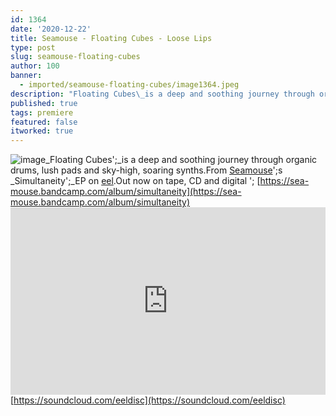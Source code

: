 ```yaml
---
id: 1364
date: '2020-12-22'
title: Seamouse - Floating Cubes - Loose Lips
type: post
slug: seamouse-floating-cubes
author: 100
banner:
  - imported/seamouse-floating-cubes/image1364.jpeg
description: "Floating Cubes\_is a deep and soothing journey through organic drums, lush pads and sky-high, soaring synths. From Seamouse's Simultaneity\_EP on eel. Out now on tape, CD and digital – https://sea-mouse.bandcamp.com/album/simultaneity https://soundcloud.com/eeldisc [...]Read More..."
published: true
tags: premiere
featured: false
itworked: true
---
```

![image](../imported/seamouse-floating-cubes/image1364.jpeg)_Floating Cubes';_is a deep and soothing journey through organic drums, lush pads and sky-high, soaring synths.From [Seamouse](https://sea-mouse.bandcamp.com/)';s _Simultaneity';_EP on [eel](https://eeldisc.bandcamp.com).Out now on tape, CD and digital '; [https://sea-mouse.bandcamp.com/album/simultaneity](https://sea-mouse.bandcamp.com/album/simultaneity)<iframe width='100%' height='300' scrolling='no' frameborder='no' allow='autoplay' src='https://w.soundcloud.com/player/?url=https%3A//api.soundcloud.com/tracks/952421308&color=%23ff5500&auto_play=false&hide_related=false&show_comments=true&show_user=true&show_reposts=false&show_teaser=true'></iframe>  
[https://soundcloud.com/eeldisc](https://soundcloud.com/eeldisc)